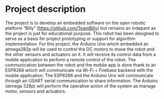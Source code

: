 # Project description
The project is to develop an embedded software on the open robotic platform “Billy” (https://github.com/TeamBilly) but remains an indepant as the project is just for educational purpose.
This robot has been designed to serve as a basis for project prototyping or support for algorithm implementation. 
For this project, the Arduino Uno which embedded an atmega382p will be used to control the DC motors to move the robot and the other sensors and actuators on it. 
It will receive its control data from a mobile application to perform a remote control of the robot. 
The communication between the robot and the mobile app is done thank to an ESP8266 which will communicate via Wi-Fi + Firebase backend with the mobile application. 
The ESP8266 and the Arduino Uno will communicate through an USART serial communication to share information. The Arduino (atmega 328p) will perform the operative action of the system as manage motor, sensors and actuators.
